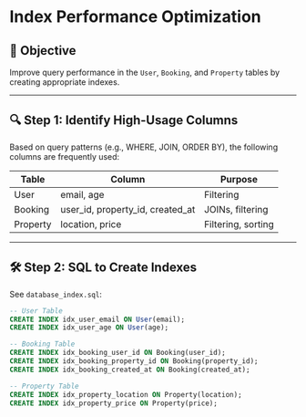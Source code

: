 # Index Performance Optimization

## 🎯 Objective

Improve query performance in the `User`, `Booking`, and `Property` tables by creating appropriate indexes.

---

## 🔍 Step 1: Identify High-Usage Columns

Based on query patterns (e.g., WHERE, JOIN, ORDER BY), the following columns are frequently used:

| Table    | Column         | Purpose                      |
|----------|----------------|------------------------------|
| User     | email, age     | Filtering                    |
| Booking  | user_id, property_id, created_at | JOINs, filtering  |
| Property | location, price| Filtering, sorting           |

---

## 🛠 Step 2: SQL to Create Indexes

See `database_index.sql`:

```sql
-- User Table
CREATE INDEX idx_user_email ON User(email);
CREATE INDEX idx_user_age ON User(age);

-- Booking Table
CREATE INDEX idx_booking_user_id ON Booking(user_id);
CREATE INDEX idx_booking_property_id ON Booking(property_id);
CREATE INDEX idx_booking_created_at ON Booking(created_at);

-- Property Table
CREATE INDEX idx_property_location ON Property(location);
CREATE INDEX idx_property_price ON Property(price);
